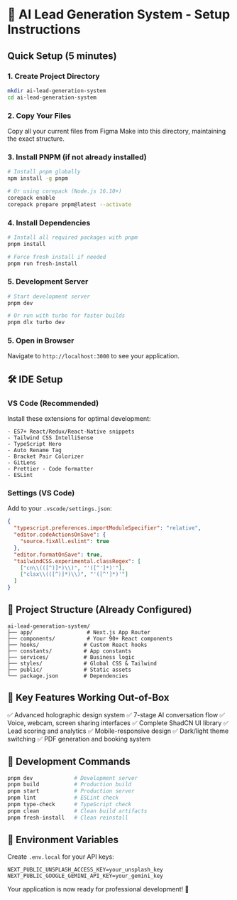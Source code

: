 # 🚀 AI Lead Generation System - Setup Instructions

## Quick Setup (5 minutes)

### 1. Create Project Directory
```bash
mkdir ai-lead-generation-system
cd ai-lead-generation-system
```

### 2. Copy Your Files
Copy all your current files from Figma Make into this directory, maintaining the exact structure.

### 3. Install PNPM (if not already installed)
```bash
# Install pnpm globally
npm install -g pnpm

# Or using corepack (Node.js 16.10+)
corepack enable
corepack prepare pnpm@latest --activate
```

### 4. Install Dependencies
```bash
# Install all required packages with pnpm
pnpm install

# Force fresh install if needed
pnpm run fresh-install
```

### 5. Development Server
```bash
# Start development server
pnpm dev

# Or run with turbo for faster builds
pnpm dlx turbo dev
```

### 5. Open in Browser
Navigate to `http://localhost:3000` to see your application.

## 🛠️ IDE Setup

### VS Code (Recommended)
Install these extensions for optimal development:
```
- ES7+ React/Redux/React-Native snippets
- Tailwind CSS IntelliSense
- TypeScript Hero
- Auto Rename Tag
- Bracket Pair Colorizer
- GitLens
- Prettier - Code formatter
- ESLint
```

### Settings (VS Code)
Add to your `.vscode/settings.json`:
```json
{
  "typescript.preferences.importModuleSpecifier": "relative",
  "editor.codeActionsOnSave": {
    "source.fixAll.eslint": true
  },
  "editor.formatOnSave": true,
  "tailwindCSS.experimental.classRegex": [
    ["cn\\(([^)]*)\\)", "'([^']*)'"],
    ["clsx\\(([^)]*)\\)", "'([^']*)'"]
  ]
}
```

## 📁 Project Structure (Already Configured)
```
ai-lead-generation-system/
├── app/                 # Next.js App Router
├── components/          # Your 90+ React components
├── hooks/              # Custom React hooks
├── constants/          # App constants
├── services/           # Business logic
├── styles/             # Global CSS & Tailwind
├── public/             # Static assets
└── package.json        # Dependencies
```

## 🎯 Key Features Working Out-of-Box
✅ Advanced holographic design system
✅ 7-stage AI conversation flow
✅ Voice, webcam, screen sharing interfaces
✅ Complete ShadCN UI library
✅ Lead scoring and analytics
✅ Mobile-responsive design
✅ Dark/light theme switching
✅ PDF generation and booking system

## 🔧 Development Commands
```bash
pnpm dev             # Development server
pnpm build           # Production build  
pnpm start           # Production server
pnpm lint            # ESLint check
pnpm type-check      # TypeScript check
pnpm clean           # Clean build artifacts
pnpm fresh-install   # Clean reinstall
```

## 📝 Environment Variables
Create `.env.local` for your API keys:
```env
NEXT_PUBLIC_UNSPLASH_ACCESS_KEY=your_unsplash_key
NEXT_PUBLIC_GOOGLE_GEMINI_API_KEY=your_gemini_key
```

Your application is now ready for professional development! 🎉